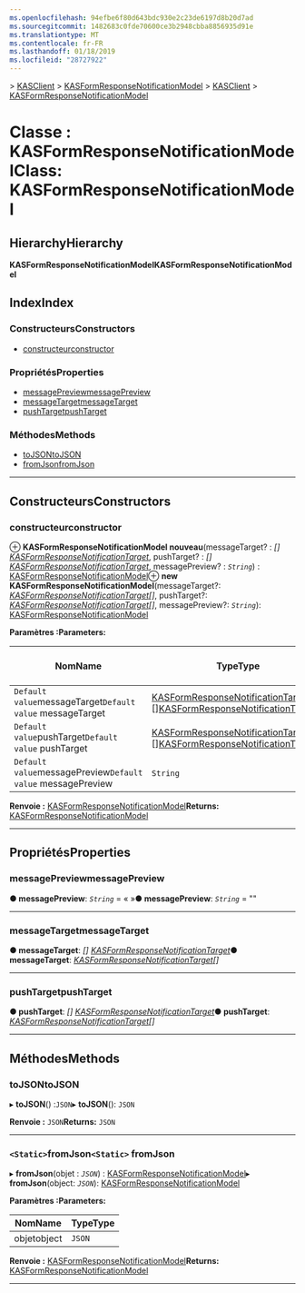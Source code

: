 ```yaml
---
ms.openlocfilehash: 94efbe6f80d643bdc930e2c23de6197d8b20d7ad
ms.sourcegitcommit: 1482683c0fde70600ce3b2948cbba8856935d91e
ms.translationtype: MT
ms.contentlocale: fr-FR
ms.lasthandoff: 01/18/2019
ms.locfileid: "28727922"
---
```

<span data-ttu-id="46e42-101">[](../README.md) > [KASClient](../modules/kasclient.md) > [KASFormResponseNotificationModel](../classes/kasclient.kasformresponsenotificationmodel.md)</span><span class="sxs-lookup"><span data-stu-id="46e42-101">[](../README.md) > [KASClient](../modules/kasclient.md) > [KASFormResponseNotificationModel](../classes/kasclient.kasformresponsenotificationmodel.md)</span></span>

# <a name="class-kasformresponsenotificationmodel"></a><span data-ttu-id="46e42-102">Classe : KASFormResponseNotificationModel</span><span class="sxs-lookup"><span data-stu-id="46e42-102">Class: KASFormResponseNotificationModel</span></span>

## <a name="hierarchy"></a><span data-ttu-id="46e42-103">Hierarchy</span><span class="sxs-lookup"><span data-stu-id="46e42-103">Hierarchy</span></span>

<span data-ttu-id="46e42-104">**KASFormResponseNotificationModel**</span><span class="sxs-lookup"><span data-stu-id="46e42-104">**KASFormResponseNotificationModel**</span></span>

## <a name="index"></a><span data-ttu-id="46e42-105">Index</span><span class="sxs-lookup"><span data-stu-id="46e42-105">Index</span></span>

### <a name="constructors"></a><span data-ttu-id="46e42-106">Constructeurs</span><span class="sxs-lookup"><span data-stu-id="46e42-106">Constructors</span></span>

* [<span data-ttu-id="46e42-107">constructeur</span><span class="sxs-lookup"><span data-stu-id="46e42-107">constructor</span></span>](kasclient.kasformresponsenotificationmodel.md#constructor)
### <a name="properties"></a><span data-ttu-id="46e42-108">Propriétés</span><span class="sxs-lookup"><span data-stu-id="46e42-108">Properties</span></span>

* [<span data-ttu-id="46e42-109">messagePreview</span><span class="sxs-lookup"><span data-stu-id="46e42-109">messagePreview</span></span>](kasclient.kasformresponsenotificationmodel.md#messagepreview)
* [<span data-ttu-id="46e42-110">messageTarget</span><span class="sxs-lookup"><span data-stu-id="46e42-110">messageTarget</span></span>](kasclient.kasformresponsenotificationmodel.md#messagetarget)
* [<span data-ttu-id="46e42-111">pushTarget</span><span class="sxs-lookup"><span data-stu-id="46e42-111">pushTarget</span></span>](kasclient.kasformresponsenotificationmodel.md#pushtarget)
### <a name="methods"></a><span data-ttu-id="46e42-112">Méthodes</span><span class="sxs-lookup"><span data-stu-id="46e42-112">Methods</span></span>

* [<span data-ttu-id="46e42-113">toJSON</span><span class="sxs-lookup"><span data-stu-id="46e42-113">toJSON</span></span>](kasclient.kasformresponsenotificationmodel.md#tojson)
* [<span data-ttu-id="46e42-114">fromJson</span><span class="sxs-lookup"><span data-stu-id="46e42-114">fromJson</span></span>](kasclient.kasformresponsenotificationmodel.md#fromjson)

---

## <a name="constructors"></a><span data-ttu-id="46e42-115">Constructeurs</span><span class="sxs-lookup"><span data-stu-id="46e42-115">Constructors</span></span>

<a id="constructor"></a>

###  <a name="constructor"></a><span data-ttu-id="46e42-116">constructeur</span><span class="sxs-lookup"><span data-stu-id="46e42-116">constructor</span></span>

<span data-ttu-id="46e42-117">⊕ **KASFormResponseNotificationModel nouveau**(messageTarget? : *[] [KASFormResponseNotificationTarget](../enums/kasclient.kasformresponsenotificationtarget.md)*, pushTarget? : *[] [KASFormResponseNotificationTarget](../enums/kasclient.kasformresponsenotificationtarget.md)*, messagePreview? : *`String`*) : [ KASFormResponseNotificationModel](kasclient.kasformresponsenotificationmodel.md)</span><span class="sxs-lookup"><span data-stu-id="46e42-117">⊕ **new KASFormResponseNotificationModel**(messageTarget?: *[KASFormResponseNotificationTarget](../enums/kasclient.kasformresponsenotificationtarget.md)[]*, pushTarget?: *[KASFormResponseNotificationTarget](../enums/kasclient.kasformresponsenotificationtarget.md)[]*, messagePreview?: *`String`*): [KASFormResponseNotificationModel](kasclient.kasformresponsenotificationmodel.md)</span></span>

<span data-ttu-id="46e42-118">**Paramètres :**</span><span class="sxs-lookup"><span data-stu-id="46e42-118">**Parameters:**</span></span>

| <span data-ttu-id="46e42-119">Nom</span><span class="sxs-lookup"><span data-stu-id="46e42-119">Name</span></span> | <span data-ttu-id="46e42-120">Type</span><span class="sxs-lookup"><span data-stu-id="46e42-120">Type</span></span> | <span data-ttu-id="46e42-121">Valeur par défaut</span><span class="sxs-lookup"><span data-stu-id="46e42-121">Default value</span></span> |
| ------ | ------ | ------ |
| <span data-ttu-id="46e42-122">`Default value`messageTarget</span><span class="sxs-lookup"><span data-stu-id="46e42-122">`Default value` messageTarget</span></span> | <span data-ttu-id="46e42-123">[KASFormResponseNotificationTarget](../enums/kasclient.kasformresponsenotificationtarget.md) []</span><span class="sxs-lookup"><span data-stu-id="46e42-123">[KASFormResponseNotificationTarget](../enums/kasclient.kasformresponsenotificationtarget.md)[]</span></span> |  <span data-ttu-id="46e42-124">null</span><span class="sxs-lookup"><span data-stu-id="46e42-124">null</span></span> |
| <span data-ttu-id="46e42-125">`Default value`pushTarget</span><span class="sxs-lookup"><span data-stu-id="46e42-125">`Default value` pushTarget</span></span> | <span data-ttu-id="46e42-126">[KASFormResponseNotificationTarget](../enums/kasclient.kasformresponsenotificationtarget.md) []</span><span class="sxs-lookup"><span data-stu-id="46e42-126">[KASFormResponseNotificationTarget](../enums/kasclient.kasformresponsenotificationtarget.md)[]</span></span> |  <span data-ttu-id="46e42-127">null</span><span class="sxs-lookup"><span data-stu-id="46e42-127">null</span></span> |
| <span data-ttu-id="46e42-128">`Default value`messagePreview</span><span class="sxs-lookup"><span data-stu-id="46e42-128">`Default value` messagePreview</span></span> | `String` |  <span data-ttu-id="46e42-129">null</span><span class="sxs-lookup"><span data-stu-id="46e42-129">null</span></span> |

<span data-ttu-id="46e42-130">**Renvoie :** [KASFormResponseNotificationModel](kasclient.kasformresponsenotificationmodel.md)</span><span class="sxs-lookup"><span data-stu-id="46e42-130">**Returns:** [KASFormResponseNotificationModel](kasclient.kasformresponsenotificationmodel.md)</span></span>

___

## <a name="properties"></a><span data-ttu-id="46e42-131">Propriétés</span><span class="sxs-lookup"><span data-stu-id="46e42-131">Properties</span></span>

<a id="messagepreview"></a>

###  <a name="messagepreview"></a><span data-ttu-id="46e42-132">messagePreview</span><span class="sxs-lookup"><span data-stu-id="46e42-132">messagePreview</span></span>

<span data-ttu-id="46e42-133">**● messagePreview**: *`String`* = « »</span><span class="sxs-lookup"><span data-stu-id="46e42-133">**● messagePreview**: *`String`* = ""</span></span>

___

<a id="messagetarget"></a>

###  <a name="messagetarget"></a><span data-ttu-id="46e42-134">messageTarget</span><span class="sxs-lookup"><span data-stu-id="46e42-134">messageTarget</span></span>

<span data-ttu-id="46e42-135">**● messageTarget**: *[] [KASFormResponseNotificationTarget](../enums/kasclient.kasformresponsenotificationtarget.md)*</span><span class="sxs-lookup"><span data-stu-id="46e42-135">**● messageTarget**: *[KASFormResponseNotificationTarget](../enums/kasclient.kasformresponsenotificationtarget.md)[]*</span></span>

___

<a id="pushtarget"></a>

###  <a name="pushtarget"></a><span data-ttu-id="46e42-136">pushTarget</span><span class="sxs-lookup"><span data-stu-id="46e42-136">pushTarget</span></span>

<span data-ttu-id="46e42-137">**● pushTarget**: *[] [KASFormResponseNotificationTarget](../enums/kasclient.kasformresponsenotificationtarget.md)*</span><span class="sxs-lookup"><span data-stu-id="46e42-137">**● pushTarget**: *[KASFormResponseNotificationTarget](../enums/kasclient.kasformresponsenotificationtarget.md)[]*</span></span>

___

## <a name="methods"></a><span data-ttu-id="46e42-138">Méthodes</span><span class="sxs-lookup"><span data-stu-id="46e42-138">Methods</span></span>

<a id="tojson"></a>

###  <a name="tojson"></a><span data-ttu-id="46e42-139">toJSON</span><span class="sxs-lookup"><span data-stu-id="46e42-139">toJSON</span></span>

<span data-ttu-id="46e42-140">▸ **toJSON**() :`JSON`</span><span class="sxs-lookup"><span data-stu-id="46e42-140">▸ **toJSON**(): `JSON`</span></span>

<span data-ttu-id="46e42-141">**Renvoie :** `JSON`</span><span class="sxs-lookup"><span data-stu-id="46e42-141">**Returns:** `JSON`</span></span>

___

<a id="fromjson"></a>

### <a name="static-fromjson"></a><span data-ttu-id="46e42-142">`<Static>`fromJson</span><span class="sxs-lookup"><span data-stu-id="46e42-142">`<Static>` fromJson</span></span>

<span data-ttu-id="46e42-143">▸ **fromJson**(objet : *`JSON`*) : [KASFormResponseNotificationModel](kasclient.kasformresponsenotificationmodel.md)</span><span class="sxs-lookup"><span data-stu-id="46e42-143">▸ **fromJson**(object: *`JSON`*): [KASFormResponseNotificationModel](kasclient.kasformresponsenotificationmodel.md)</span></span>

<span data-ttu-id="46e42-144">**Paramètres :**</span><span class="sxs-lookup"><span data-stu-id="46e42-144">**Parameters:**</span></span>

| <span data-ttu-id="46e42-145">Nom</span><span class="sxs-lookup"><span data-stu-id="46e42-145">Name</span></span> | <span data-ttu-id="46e42-146">Type</span><span class="sxs-lookup"><span data-stu-id="46e42-146">Type</span></span> |
| ------ | ------ |
| <span data-ttu-id="46e42-147">objet</span><span class="sxs-lookup"><span data-stu-id="46e42-147">object</span></span> | `JSON` |

<span data-ttu-id="46e42-148">**Renvoie :** [KASFormResponseNotificationModel](kasclient.kasformresponsenotificationmodel.md)</span><span class="sxs-lookup"><span data-stu-id="46e42-148">**Returns:** [KASFormResponseNotificationModel](kasclient.kasformresponsenotificationmodel.md)</span></span>

___

